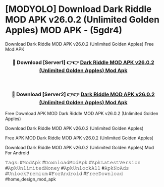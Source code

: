 # [MODYOLO] Download Dark Riddle MOD APK v26.0.2 (Unlimited Golden Apples) MOD APK - (5gdr4)
Download Dark Riddle MOD APK v26.0.2 (Unlimited Golden Apples) Free Mod APK

<div align="center">
<h3>🔴 Download [Server1] 👉👉 <a href="https://apk-comot.site?title=Dark_Riddle_MOD_APK_v26.0.2_(Unlimited_Golden_Apples)">Dark Riddle MOD APK v26.0.2 (Unlimited Golden Apples) Mod Apk</a></h3><br>

<h3>🔴 Download [Server2] 👉👉 <a href="https://apk-comot.site?title=Dark_Riddle_MOD_APK_v26.0.2_(Unlimited_Golden_Apples)">Dark Riddle MOD APK v26.0.2 (Unlimited Golden Apples) Mod Apk</a></h3>
</div>


Free Download APK MOD Dark Riddle MOD APK v26.0.2 (Unlimited Golden Apples)

Download Dark Riddle MOD APK v26.0.2 (Unlimited Golden Apples) 

Free APK MOD Dark Riddle MOD APK v26.0.2 (Unlimited Golden Apples) 

Download Dark Riddle MOD APK v26.0.2 (Unlimited Golden Apples) Mod For Android

𝚃𝚊𝚐𝚜: #𝙼𝚘𝚍𝙰𝚙𝚔 #𝙳𝚘𝚠𝚗𝚕𝚘𝚊𝚍𝙼𝚘𝚍𝙰𝚙𝚔 #𝙰𝚙𝚔𝙻𝚊𝚝𝚎𝚜𝚝𝚅𝚎𝚛𝚜𝚒𝚘𝚗 #𝙰𝚙𝚔𝚄𝚗𝚕𝚒𝚖𝚒𝚝𝚎𝚍𝙼𝚘𝚗𝚎𝚢 #𝙰𝚙𝚔𝚄𝚗𝚕𝚘𝚌𝚔𝙰𝚕𝚕 #𝙰𝚙𝚔𝙽𝚘𝙰𝚍𝚜 #𝚄𝚗𝚕𝚘𝚌𝚔𝙿𝚛𝚎𝚖𝚒𝚞𝚖 #𝙵𝚘𝚛𝙰𝚗𝚍𝚛𝚘𝚒𝚍 #𝙵𝚛𝚎𝚎𝙳𝚘𝚠𝚗𝚕𝚘𝚊𝚍 #home_design_mod_apk